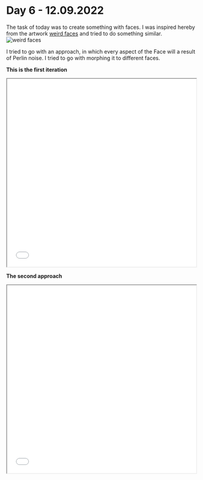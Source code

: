 # **Day 6 - 12.09.2022**

The task of today was to create something with faces. I was inspired hereby from the artwork [weird faces]() and tried to do something similar.
![weird faces](https://digitalideation.github.io/gencg_h2201/notes/day06/images/weird_faces.jpg)

I tried to go with an approach, in which every aspect of the Face will a result of Perlin noise. I tried to go with morphing it to different faces.

**This is the first iteration**
<iframe src="01/index.html" width="100%" height="500px"></iframe>

**The second approach**
<iframe src="02/index.html" width="100%" height="500px"></iframe>